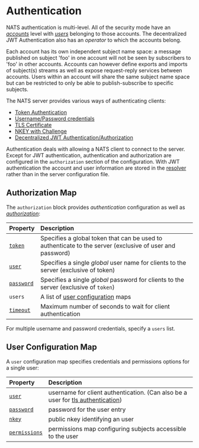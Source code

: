 # Authentication

NATS authentication is multi-level. All of the security mode have an [_accounts_](../../../../running-a-nats-service/configuration/securing_nats/auth_intro) level with [_users_](./#user-configuration-map) belonging to those accounts. The decentralized JWT Authentication also has an _operator_ to which the accounts belong. 

Each account has its own independent subject name space: a message published on subject 'foo' in one account will not be seen by subscribers to 'foo' in other accounts. Accounts can however define exports and imports of subject(s) streams as well as expose request-reply services between accounts. Users within an account will share the same subject name space but can be restricted to only be able to publish-subscribe to specific subjects.

The NATS server provides various ways of authenticating clients:

* [Token Authentication](tokens.md)
* [Username/Password credentials](username_password.md)
* [TLS Certificate](tls_mutual_auth.md)
* [NKEY with Challenge](nkey_auth.md)
* [Decentralized JWT Authentication/Authorization](../jwt/)

Authentication deals with allowing a NATS client to connect to the server. Except for JWT authentication, authentication and authorization are configured in the `authorization` section of the configuration. With JWT authentication the account and user information are stored in the [resolver](../jwt/resolver.md) rather than in the server configuration file.

## Authorization Map

The `authorization` block provides _authentication_ configuration as well as [_authorization_](../authorization.md):

| Property | Description |
| :--- | :--- |
| [`token`](tokens.md) | Specifies a global token that can be used to authenticate to the server \(exclusive of user and password\) |
| [`user`](username_password.md) | Specifies a single _global_ user name for clients to the server \(exclusive of token\) |
| [`password`](username_password.md) | Specifies a single _global_ password for clients to the server \(exclusive of `token`\) |
| `users` | A list of [user configuration](./#user-configuration-map) maps |
| [`timeout`](auth_timeout.md) | Maximum number of seconds to wait for client authentication |

For multiple username and password credentials, specify a `users` list.

## User Configuration Map

A `user` configuration map specifies credentials and permissions options for a single user:

| Property | Description |
| :--- | :--- |
| [`user`](username_password.md) | username for client authentication. \(Can also be a user for [tls authentication](tls_mutual_auth.md#mapping-client-certificates-to-a-user)\) |
| [`password`](username_password.md) | password for the user entry |
| [`nkey`](nkey_auth.md) | public nkey identifying an user |
| [`permissions`](../authorization.md) | permissions map configuring subjects accessible to the user |


